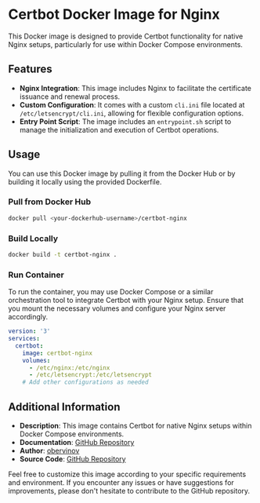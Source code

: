 # Certbot Docker Image for Nginx

This Docker image is designed to provide Certbot functionality for native Nginx setups, particularly for use within Docker Compose environments.

## Features

- **Nginx Integration**: This image includes Nginx to facilitate the certificate issuance and renewal process.
- **Custom Configuration**: It comes with a custom `cli.ini` file located at `/etc/letsencrypt/cli.ini`, allowing for flexible configuration options.
- **Entry Point Script**: The image includes an `entrypoint.sh` script to manage the initialization and execution of Certbot operations.

## Usage

You can use this Docker image by pulling it from the Docker Hub or by building it locally using the provided Dockerfile.

### Pull from Docker Hub

```bash
docker pull <your-dockerhub-username>/certbot-nginx
```

### Build Locally

```bash
docker build -t certbot-nginx .
```

### Run Container

To run the container, you may use Docker Compose or a similar orchestration tool to integrate Certbot with your Nginx setup. Ensure that you mount the necessary volumes and configure your Nginx server accordingly.

```yaml
version: '3'
services:
  certbot:
    image: certbot-nginx
    volumes:
      - /etc/nginx:/etc/nginx
      - /etc/letsencrypt:/etc/letsencrypt
    # Add other configurations as needed
```

## Additional Information

- **Description**: This image contains Certbot for native Nginx setups within Docker Compose environments.
- **Documentation**: [GitHub Repository](https://github.com/obervinov/images/docker/certbot/README.md)
- **Author**: [obervinov](https://github.com/obervinov)
- **Source Code**: [GitHub Repository](https://github.com/obervinov/images/docker/certbot/Dockerfile)

Feel free to customize this image according to your specific requirements and environment. If you encounter any issues or have suggestions for improvements, please don't hesitate to contribute to the GitHub repository.